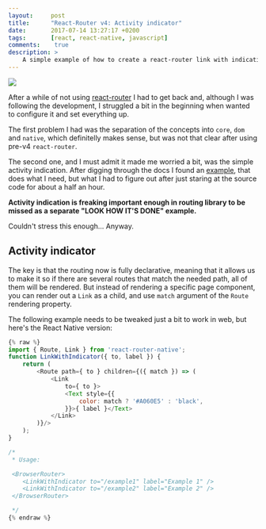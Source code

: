 ```yaml
---
layout:     post
title:      "React-Router v4: Activity indicator"
date:       2017-07-14 13:27:17 +0200
tags:       [react, react-native, javascript]
comments:    true
description: >
    A simple example of how to create a react-router link with indication of being active
---
```

[![](https://camo.githubusercontent.com/f63754b8412368e820601967af6dea84312b925b/68747470733a2f2f7265616374747261696e696e672e636f6d2f72656163742d726f757465722f616e64726f69642d6368726f6d652d313434783134342e706e67)][0]

After a while of not using [react-router][0] I had to get back and, although I was following the development, I struggled a bit in the beginning when wanted to configure it and set everything up.

The first problem I had was the separation of the concepts into `core`, `dom` and `native`, which definitelly makes sense, but was not that clear after using pre-v4 `react-router`.

The second one, and I must admit it made me worried a bit, was the simple activity indication. After digging through the docs I found an [example][1], that does what I need, but what I had to figure out after just staring at the source code for about a half an hour.

__Activity indication is freaking important enough in routing library to be missed as a separate \"LOOK HOW IT'S DONE\" example.__

Couldn't stress this enough... Anyway.

## Activity indicator

The key is that the routing now is fully declarative, meaning that it allows us to make it so if there are several routes that match the needed path, all of them will be rendered. But instead of rendering a specific page component, you can render out a `Link` as a child, and use `match` argument of the `Route` rendering property.

The following example needs to be tweaked just a bit to work in web, but here's the React Native version:

```javascript
{% raw %}
import { Route, Link } from 'react-router-native';
function LinkWithIndicator({ to, label }) {
    return (
        <Route path={ to } children={({ match }) => (
            <Link
                to={ to }>
                <Text style={{
                    color: match ? '#A060E5' : 'black',
                }}>{ label }</Text>
            </Link>
        )}/>
    );
}

/*
 * Usage:

 <BrowserRouter>
    <LinkWithIndicator to="/example1" label="Example 1" />
    <LinkWithIndicator to="/example2" label="Example 2" />
 </BrowserRouter>

 */
{% endraw %}
```

[1]: https://reacttraining.com/react-router/native/example/custom-link
[0]: https://reacttraining.com/react-router/
